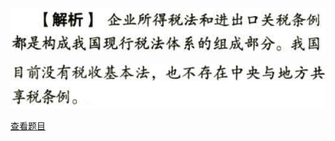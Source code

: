 ![](f0348847794fedd33df025d5344a6b19.png)

![](2955d6b68bd90be12a348b39460a681d.png)

[查看题目](../C01.税法总论.本章真题.md#22-题目)

